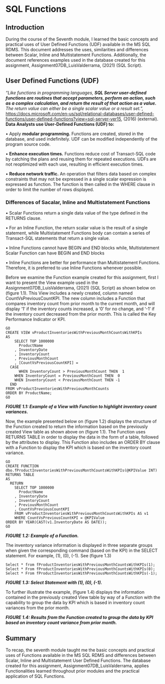 # SQL Functions

## Introduction
During the course of the Seventh module, I learned the basic concepts and practical uses of User Defined Functions (UDF) available in the MS SQL RDMS. 
This document addresses the uses, similarities and differences between Scalar, Inline and Multistatement Functions. 
Additionally, the document references examples used in the database created for this assignment, Assignment07DB_LuisValderrama, (2021) (SQL Script).

## User Defined Functions (UDF)
*“Like functions in programming languages, **SQL Server user-defined functions are routines that accept parameters, perform an action, such as a complex calculation, 
and return the result of that action as a value.** The return value can either be a single scalar value or a result set.”,* 
https://docs.microsoft.com/en-us/sql/relational-databases/user-defined-functions/user-defined-functions?view=sql-server-ver15, (2016) (external). 
**Data Analysts use User-Defined Functions (UDF) to:**

•	Apply **modular programming.** Functions are created, stored in the database, and used indefinitely. UDF can be modified independently of the program source code.

•	**Enhance execution times.** Functions reduce cost of Transact-SQL code by catching the plans and reusing them for repeated executions. UDFs are not reoptimized with each use, resulting in efficient execution times.

•	**Reduce network traffic.** An operation that filters data based on complex constraints that may not be expressed in a single scalar expression is expressed as function. The function is then called in the WHERE clause in order to limit the number of rows displayed.


### Differences of Sacalar, Inline and Multistatement Functions
•	Scalar Functions return a single data value of the type defined in the RETURNS clause.

•	For an Inline Function, the return scalar value is the result of a single statement, while Multistatement Functions body can contain a series of Transact-SQL statements that return a single value. 

•	Inline Functions cannot have BEGIN and END blocks while, Multistatement Scalar Function can have BEGIN and END blocks

•	Inline Functions are better for performance than Multistatement Functions. Therefore, it is preferred to use Inline Functions whenever possible.

Before we examine the Function example created for this assignment, first I want to present the View example used in the Assignment07DB_LuisValderrama, (2021) (SQL Script) 
as shown below on (figure 1.1). This View includes a newly created, column named CountVsPreviousCountKPI. The new column includes a Function that compares inventory count 
from prior month to the current month, and will display ‘1’ if the inventory counts increased, a ‘0’ for no change, and ‘-1’ if the inventory count decreased from the prior month.
This is called the Key Performance Indicator or KPI.

```
GO 
CREATE VIEW vProductInventoriesWithPreviousMonthCountsWithKPIs
AS
    SELECT TOP 1000000
      ProductName    
    , InventoryDate  
    , InventoryCount 
    , PreviousMonthCount  
    , [CountVsPreviousCountKPI] = 
  CASE
	  WHEN InventoryCount > PreviousMonthCount THEN  1	  
    WHEN InventoryCount = PreviousMonthCount THEN  0	  
    WHEN InventoryCount < PreviousMonthCount THEN -1
  END
FROM vProductInventoriesWithPreviousMonthCounts
ORDER BY ProductName;
GO
```
***FIGURE 1.1: Example of a View with Function to highlight inventory count variances.***

Now, the example presented below on (figure 1.2) displays the structure of the Function created to return the information based on the previously created View table 
as shown above on (figure 1.1). The Function uses RETURNS TABLE in order to display the data in the form of a table, followed by the attributes to display. 
This Function also includes an ORDER BY clause with a Function to display the KPI which is based on the inventory count variance. 

```
GO 
CREATE FUNCTION dbo.fProductInventoriesWithPreviousMonthCountsWithKPIs(@KPIValue INT)
RETURNS TABLE
AS   
  RETURN
    SELECT TOP 1000000
	  ProductName
	, InventoryDate 
	, InventoryCount
	, PreviousMonthCount
	, CountVsPreviousCountKPI
    FROM vProductInventoriesWithPreviousMonthCountsWithKPIs AS v1
    WHERE CountVsPreviousCountKPI = @KPIValue
ORDER BY YEAR(CAST(v1.InventoryDate AS DATE));
GO
```
***FIGURE 1.2: Example of a Function.***

The inventory variance information is displayed in three separate groups when given the corresponding command (based on the KPI) in the SELECT statement. 
For example, (1), (0), (-1). See (figure 1.3)

```
Select * from fProductInventoriesWithPreviousMonthCountsWithKPIs(1);
Select * From fProductInventoriesWithPreviousMonthCountsWithKPIs(0);
Select * From fProductInventoriesWithPreviousMonthCountsWithKPIs(-1);
```
***FIGURE 1.3: Select Statement with (1), (0), (-1).***

To further illustrate the example, (figure 1.4) displays the information contained in the previously created View table by way of a Function with the capability to 
group the data by KPI which is based in inventory count variances from the prior month. 


***FIGURE 1.4: Results from the Function created to group the data by KPI based on inventory count variance from prior month.***

## Summary
To recap, the seventh module taught me the basic concepts and practical uses of Functions available in the MS SQL RDMS and differences between Scalar, 
Inline and Multistatement User Defined Functions. The database created for this assignment, Assignment07DB_LuisValderrama, applies Functionalities learned 
throughout prior modules and the practical application of SQL Functions. 




